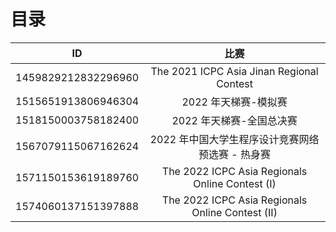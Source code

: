 # 目录

|         ID          |                       比赛                       |
| :-----------------: | :----------------------------------------------: |
| 1459829212832296960 |    The 2021 ICPC Asia Jinan Regional Contest     |
| 1515651913806946304 |               2022 年天梯赛-模拟赛               |
| 1518150003758182400 |             2022 年天梯赛-全国总决赛             |
| 1567079115067162624 | 2022 年中国大学生程序设计竞赛网络预选赛 - 热身赛 |
| 1571150153619189760 | The 2022 ICPC Asia Regionals Online Contest (I)  |
| 1574060137151397888 | The 2022 ICPC Asia Regionals Online Contest (II) |
